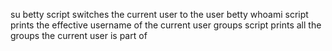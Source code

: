 su betty script switches the current user to the user betty
whoami script prints the effective username of the current user
groups script prints all the groups the current user is part of
